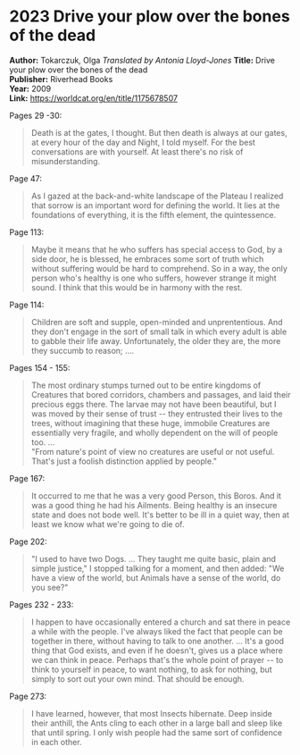 # 2023 Drive your plow over the bones of the dead

**Author:**  Tokarczuk, Olga 
*Translated by Antonia Lloyd-Jones*
**Title:**  Drive your plow over the bones of the dead  
**Publisher:**  Riverhead Books  
**Year:**  2009  
**Link:**  <https://worldcat.org/en/title/1175678507>  

Pages 29 -30:

> Death is at the gates, I thought. But then death is always at our gates, at every hour of the day and Night, I told myself. For the best conversations are with yourself. At least there's no risk of misunderstanding.

Page 47:

> As I gazed at the back-and-white landscape of the Plateau I realized that sorrow is an important word for defining the world. It lies at the foundations of everything, it is the fifth element, the quintessence.

Page 113:

> Maybe it means that he who suffers has special access to God, by a side door, he is blessed, he embraces some sort of truth which without suffering would be hard to comprehend. So in a way, the only person who's healthy is one who suffers, however strange it might sound. I think that this would be in harmony with the rest.

Page 114:

> Children are soft and supple, open-minded and unprententious. And they don't engage in the sort of small talk in which every adult is able to gabble their life away. Unfortunately, the older they are, the more they succumb to reason; ....

Pages 154 - 155:

> The most ordinary stumps turned out to be entire kingdoms of Creatures that bored corridors, chambers and passages, and laid their precious eggs there. The larvae may not have been beautiful, but I was moved by their sense of trust -- they entrusted their lives to the trees, without imagining that these huge, immobile Creatures are essentially very fragile, and wholly dependent on the will of people too.
> ...  
> "From nature's point of view no creatures are useful or not useful. That's just a foolish distinction applied by people."

Page 167:

> It occurred to me that he was a very good Person, this Boros. And it was a good thing he had his Ailments. Being healthy is an insecure state and does not bode well. It's better to be ill in a quiet way, then at least we know what we're going to die of.

Page 202:

> "I used to have two Dogs. ... They taught me quite basic, plain and simple justice," I stopped talking for a moment, and then added: "We have a view of the world, but Animals have a sense of the world, do you see?"

Pages 232 - 233:

> I happen to have occasionally entered a church and sat there in peace a while with the people. I've always liked the fact that people can be together in there, without having to talk to one another. ...
> It's a good thing that God exists, and even if he doesn't, gives us a place where we can think in peace. Perhaps that's the whole point of prayer -- to think to yourself in peace, to want nothing, to ask for nothing, but simply to sort out your own mind. That should be enough.

Page 273:

> I have learned, however, that most Insects hibernate. Deep inside their anthill, the Ants cling to each other in a large ball and sleep like that until spring. I only wish people had the same sort of confidence in each other.


